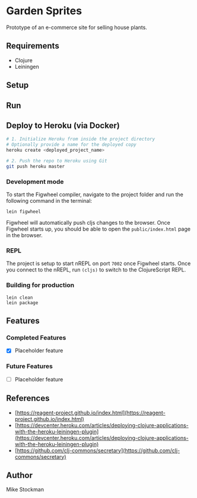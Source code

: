 # Garden Sprites

Prototype of an e-commerce site for selling house plants.

## Requirements
- Clojure
- Leiningen

## Setup

## Run

## Deploy to Heroku (via Docker)
```bash
# 1. Initialize Heroku from inside the project directory
# Optionally provide a name for the deployed copy
heroku create <deployed_project_name>

# 2. Push the repo to Heroku using Git
git push heroku master
```

### Development mode
To start the Figwheel compiler, navigate to the project folder and run the following command in the terminal:

```
lein figwheel
```

Figwheel will automatically push cljs changes to the browser.
Once Figwheel starts up, you should be able to open the `public/index.html` page in the browser.

### REPL

The project is setup to start nREPL on port `7002` once Figwheel starts.
Once you connect to the nREPL, run `(cljs)` to switch to the ClojureScript REPL.

### Building for production

```
lein clean
lein package
```

## Features

### Completed Features
- [X] Placeholder feature

### Future Features
- [ ] Placeholder feature

## References
- [https://reagent-project.github.io/index.html](https://reagent-project.github.io/index.html)
- [https://devcenter.heroku.com/articles/deploying-clojure-applications-with-the-heroku-leiningen-plugin](https://devcenter.heroku.com/articles/deploying-clojure-applications-with-the-heroku-leiningen-plugin)
- [https://github.com/clj-commons/secretary](https://github.com/clj-commons/secretary)

## Author
Mike Stockman
